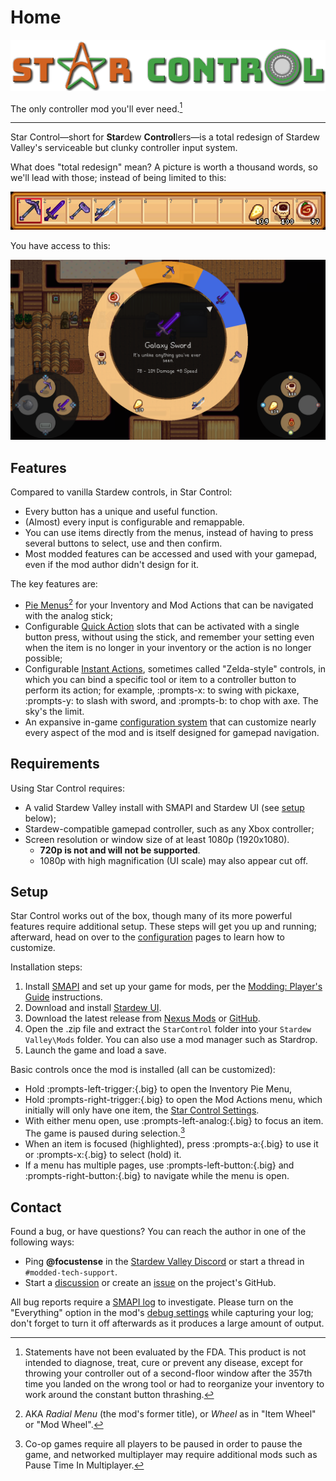 # Home

[![Star Control Logo](images/logo-beveled.png)](https://www.nexusmods.com/stardewvalley/mods/25257)

The only controller mod you'll ever need.[^1]

---

Star Control—short for **Star**dew **Control**lers—is a total redesign of Stardew Valley's serviceable but clunky controller input system.

What does "total redesign" mean? A picture is worth a thousand words, so we'll lead with those; instead of being limited to this:

![Vanilla toolbar screenshot](images/screenshot-vanilla-toolbar.png)

You have access to this:

![Controller menu screenshot](images/screenshot-controller-overlay.png)

## Features

Compared to vanilla Stardew controls, in Star Control:

- Every button has a unique and useful function.
- (Almost) every input is configurable and remappable.
- You can use items directly from the menus, instead of having to press several buttons to select, use and then confirm.
- Most modded features can be accessed and used with your gamepad, even if the mod author didn't design for it.

The key features are:

- [Pie Menus](controller-hud.md#pie-menus)[^2] for your Inventory and Mod Actions that can be navigated with the analog stick;
- Configurable [Quick Action](controller-hud.md#quick-actions) slots that can be activated with a single button press, without using the stick, and remember your setting even when the item is no longer in your inventory or the action is no longer possible;
- Configurable [Instant Actions](instant-actions.md), sometimes called "Zelda-style" controls, in which you can bind a specific tool or item to a controller button to perform its action; for example, :prompts-x: to swing with pickaxe, :prompts-y: to slash with sword, and :prompts-b: to chop with axe. The sky's the limit.
- An expansive in-game [configuration system](configuration.md) that can customize nearly every aspect of the mod and is itself designed for gamepad navigation.

## Requirements

Using Star Control requires:

- A valid Stardew Valley install with SMAPI and Stardew UI (see [setup](#setup) below);
- Stardew-compatible gamepad controller, such as any Xbox controller;
- Screen resolution or window size of at least 1080p (1920x1080).
    - **720p is not and will not be supported**.
    - 1080p with high magnification (UI scale) may also appear cut off.

## Setup

Star Control works out of the box, though many of its more powerful features require additional setup. These steps will get you up and running; afterward, head on over to the [configuration](configuration.md) pages to learn how to customize.

Installation steps:

1. Install [SMAPI](https://smapio.io) and set up your game for mods, per the [Modding: Player's Guide](https://stardewvalleywiki.com/Modding:Player_Guide/Getting_Started) instructions.
2. Download and install [Stardew UI](https://www.nexusmods.com/stardewvalley/mods/28870).
3. Download the latest release from [Nexus Mods](https://www.nexusmods.com/stardewvalley/mods/25257) or [GitHub](https://github.com/focustense/StardewControllers/releases).
4. Open the .zip file and extract the `StarControl` folder into your `Stardew Valley\Mods` folder. You can also use a mod manager such as Stardrop.
5. Launch the game and load a save.

Basic controls once the mod is installed (all can be customized):

- Hold :prompts-left-trigger:{.big} to open the Inventory Pie Menu,
- Hold :prompts-right-trigger:{.big} to open the Mod Actions menu, which initially will only have one item, the [Star Control Settings](configuration.md).
- With either menu open, use :prompts-left-analog:{.big} to focus an item. The game is paused during selection.[^3]
- When an item is focused (highlighted), press :prompts-a:{.big} to use it or :prompts-x:{.big} to select (hold) it.
- If a menu has multiple pages, use :prompts-left-button:{.big} and :prompts-right-button:{.big} to navigate while the menu is open.

## Contact

Found a bug, or have questions? You can reach the author in one of the following ways:

- Ping **@focustense** in the [Stardew Valley Discord](https://discord.com/invite/stardewvalley) or start a thread in `#modded-tech-support`.
- Start a [discussion](https://github.com/focustense/StardewControllers/discussions) or create an [issue](https://github.com/focustense/StardewControllers/issues) on the project's GitHub.

All bug reports require a [SMAPI log](https://smapi.io/log) to investigate. Please turn on the "Everything" option in the mod's [debug settings](configuration.md#debug) while capturing your log; don't forget to turn it off afterwards as it produces a large amount of output.

[^1]: Statements have not been evaluated by the FDA. This product is not intended to diagnose, treat, cure or prevent any disease, except for throwing your controller out of a second-floor window after the 357th time you landed on the wrong tool or had to reorganize your inventory to work around the constant button thrashing.

[^2]: AKA _Radial Menu_ (the mod's former title), or _Wheel_ as in "Item Wheel" or "Mod Wheel".

[^3]: Co-op games require all players to be paused in order to pause the game, and networked multiplayer may require additional mods such as Pause Time In Multiplayer.
